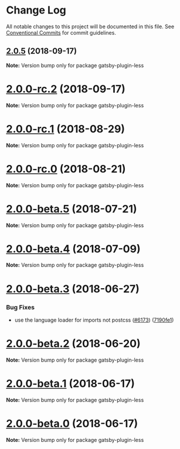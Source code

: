 # Change Log

All notable changes to this project will be documented in this file.
See [Conventional Commits](https://conventionalcommits.org) for commit guidelines.

<a name="2.0.5"></a>

## [2.0.5](https://github.com/gatsbyjs/gatsby/tree/master/packages/gatsby-plugin-less/compare/gatsby-plugin-less@2.0.0-rc.2...gatsby-plugin-less@2.0.5) (2018-09-17)

**Note:** Version bump only for package gatsby-plugin-less

<a name="2.0.0-rc.2"></a>

# [2.0.0-rc.2](https://github.com/gatsbyjs/gatsby/tree/master/packages/gatsby-plugin-less/compare/gatsby-plugin-less@2.0.0-rc.1...gatsby-plugin-less@2.0.0-rc.2) (2018-09-17)

**Note:** Version bump only for package gatsby-plugin-less

<a name="2.0.0-rc.1"></a>

# [2.0.0-rc.1](https://github.com/gatsbyjs/gatsby/tree/master/packages/gatsby-plugin-less/compare/gatsby-plugin-less@2.0.0-rc.0...gatsby-plugin-less@2.0.0-rc.1) (2018-08-29)

**Note:** Version bump only for package gatsby-plugin-less

<a name="2.0.0-rc.0"></a>

# [2.0.0-rc.0](https://github.com/gatsbyjs/gatsby/tree/master/packages/gatsby-plugin-less/compare/gatsby-plugin-less@2.0.0-beta.5...gatsby-plugin-less@2.0.0-rc.0) (2018-08-21)

**Note:** Version bump only for package gatsby-plugin-less

<a name="2.0.0-beta.5"></a>

# [2.0.0-beta.5](https://github.com/gatsbyjs/gatsby/tree/master/packages/gatsby-plugin-less/compare/gatsby-plugin-less@2.0.0-beta.4...gatsby-plugin-less@2.0.0-beta.5) (2018-07-21)

**Note:** Version bump only for package gatsby-plugin-less

<a name="2.0.0-beta.4"></a>

# [2.0.0-beta.4](https://github.com/gatsbyjs/gatsby/tree/master/packages/gatsby-plugin-less/compare/gatsby-plugin-less@2.0.0-beta.3...gatsby-plugin-less@2.0.0-beta.4) (2018-07-09)

**Note:** Version bump only for package gatsby-plugin-less

<a name="2.0.0-beta.3"></a>

# [2.0.0-beta.3](https://github.com/gatsbyjs/gatsby/tree/master/packages/gatsby-plugin-less/compare/gatsby-plugin-less@2.0.0-beta.2...gatsby-plugin-less@2.0.0-beta.3) (2018-06-27)

### Bug Fixes

- use the language loader for imports not postcss ([#6173](https://github.com/gatsbyjs/gatsby/tree/master/packages/gatsby-plugin-less/issues/6173)) ([7190fe1](https://github.com/gatsbyjs/gatsby/tree/master/packages/gatsby-plugin-less/commit/7190fe1))

<a name="2.0.0-beta.2"></a>

# [2.0.0-beta.2](https://github.com/gatsbyjs/gatsby/tree/master/packages/gatsby-plugin-less/compare/gatsby-plugin-less@2.0.0-beta.1...gatsby-plugin-less@2.0.0-beta.2) (2018-06-20)

**Note:** Version bump only for package gatsby-plugin-less

<a name="2.0.0-beta.1"></a>

# [2.0.0-beta.1](https://github.com/gatsbyjs/gatsby/tree/master/packages/gatsby-plugin-less/compare/gatsby-plugin-less@2.0.0-beta.0...gatsby-plugin-less@2.0.0-beta.1) (2018-06-17)

**Note:** Version bump only for package gatsby-plugin-less

<a name="2.0.0-beta.0"></a>

# [2.0.0-beta.0](https://github.com/gatsbyjs/gatsby/tree/master/packages/gatsby-plugin-less/compare/gatsby-plugin-less@1.1.8...gatsby-plugin-less@2.0.0-beta.0) (2018-06-17)

**Note:** Version bump only for package gatsby-plugin-less
